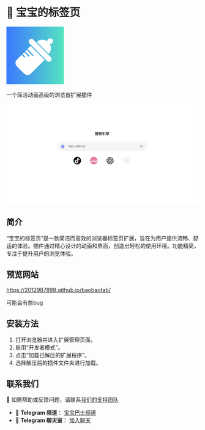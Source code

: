 # 🌟 宝宝的标签页
<img src="./src/logo.png" alt="logo" width="150" >

一个简洁动画高级的浏览器扩展插件

![示意图](./screenshot.jpg) 

## 简介
“宝宝的标签页”是一款简洁而高效的浏览器标签页扩展，旨在为用户提供流畅、舒适的体验。插件通过精心设计的动画和界面，创造出轻松的使用环境。功能精简，专注于提升用户的浏览体验。

## 预览网站
https://2012987898.github.io/baobaotab/

可能会有些bug

## 安装方法
1. 打开浏览器并进入扩展管理页面。
2. 启用“开发者模式”。
3. 点击“加载已解压的扩展程序”。
4. 选择解压后的插件文件夹进行加载。

## 联系我们
💬 如需帮助或反馈问题，请联系[我们的支持团队](#)

- 📢 **Telegram 频道**： [宝宝巴士频道](https://t.me/bbbs999666)
- 💬 **Telegram 聊天室**： [加入聊天](https://t.me/+lRGcqTCkor8zODRl)
